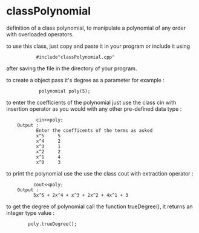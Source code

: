 # classPolynomial
definition of a class polynomial, to manipulate a polynomial of any order with overloaded operators.

to use this class, just copy and paste it in your program or include it using 

               #include"classPolynomial.cpp" 

after saving the file in the directory of your program.

to create a object pass it's degree as a parameter for example :

                polynomial poly(5);


to enter the coefficients of the polynomial just use the class cin with insertion operator as you would with any other pre-defined data type  :        
           
               cin>>poly;
        Output :
               Enter the coefficents of the terms as asked
               x^5     5
               x^4     2
               x^3     1
               x^2     2
               x^1     4
               x^0     3
to print the polynomial use the  use the class cout with extraction operator :
              
              cout<<poly;
        Output :
              5x^5 + 2x^4 + x^3 + 2x^2 + 4x^1 + 3
              
to get the degree of polynomial call the function trueDegree(), it returns an integer type value  :

            poly.trueDegree();
                       
